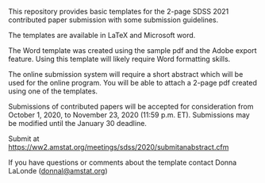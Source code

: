  This repository provides basic templates for the 2-page SDSS 2021 contributed paper submission
with some submission guidelines.

The templates are available in LaTeX and Microsoft word.

The Word template was created using the sample pdf and the Adobe export feature. Using this template will likely require Word formatting skills.

The online submission system will require a short abstract which will be used for the online program. You will be able to
attach a 2-page pdf created using one of the templates.

Submissions of contributed papers will be accepted for consideration from October 1, 2020, to November 23, 2020 (11:59 p.m. ET).
Submissions may be modified until the January 30 deadline.

Submit at https://ww2.amstat.org/meetings/sdss/2020/submitanabstract.cfm

If you have questions or comments about the template contact Donna LaLonde (donnal@amstat.org)
